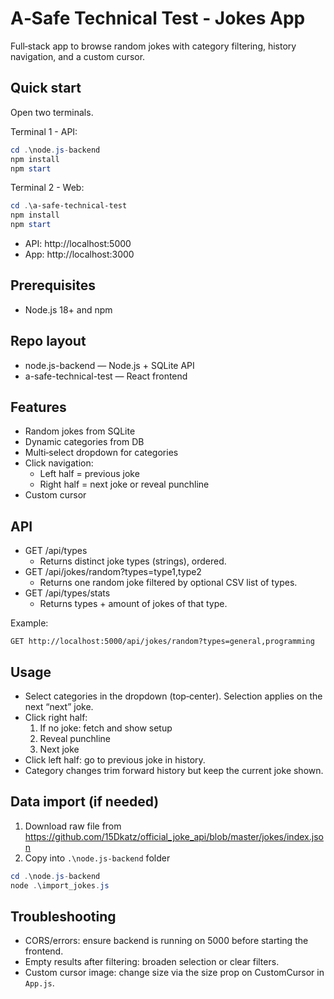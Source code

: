 # A‑Safe Technical Test - Jokes App
Full‑stack app to browse random jokes with category filtering, history navigation, and a custom cursor.

## Quick start
Open two terminals.

Terminal 1 - API:
```powershell
cd .\node.js-backend
npm install
npm start
```

Terminal 2 - Web:
```powershell
cd .\a-safe-technical-test
npm install
npm start
```

- API: http://localhost:5000
- App: http://localhost:3000

## Prerequisites
- Node.js 18+ and npm

## Repo layout
- node.js-backend — Node.js + SQLite API
- a-safe-technical-test — React frontend

## Features
- Random jokes from SQLite
- Dynamic categories from DB
- Multi‑select dropdown for categories
- Click navigation:
  - Left half = previous joke
  - Right half = next joke or reveal punchline
- Custom cursor

## API
- GET /api/types
  - Returns distinct joke types (strings), ordered.
- GET /api/jokes/random?types=type1,type2
  - Returns one random joke filtered by optional CSV list of types.
- GET /api/types/stats
  - Returns types + amount of jokes of that type.

Example:
```
GET http://localhost:5000/api/jokes/random?types=general,programming
```

## Usage
- Select categories in the dropdown (top‑center). Selection applies on the next “next” joke.
- Click right half:
    1. If no joke: fetch and show setup
    2. Reveal punchline
    3. Next joke
- Click left half: go to previous joke in history.
- Category changes trim forward history but keep the current joke shown.

## Data import (if needed)
1. Download raw file from https://github.com/15Dkatz/official_joke_api/blob/master/jokes/index.json
2. Copy into `.\node.js-backend` folder
```powershell
cd .\node.js-backend
node .\import_jokes.js
```

## Troubleshooting
- CORS/errors: ensure backend is running on 5000 before starting the frontend.
- Empty results after filtering: broaden selection or clear filters.
- Custom cursor image: change size via the size prop on CustomCursor in `App.js`.